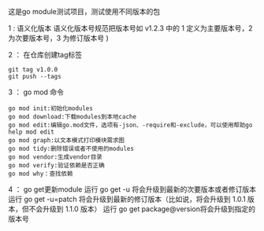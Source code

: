 这是go module测试项目，测试使用不同版本的包

1 :  语义化版本
    语义化版本号规范把版本号如 v1.2.3 中的 1 定义为主要版本号，2 为次要版本号，3 为修订版本号 )

2 ： 在仓库创建tag标签

    git tag v1.0.0
    git push --tags

3 ： go mod 命令

    go mod init:初始化modules
    go mod download:下载modules到本地cache
    go mod edit:编辑go.mod文件，选项有-json、-require和-exclude，可以使用帮助go help mod edit
    go mod graph:以文本模式打印模块需求图
    go mod tidy:删除错误或者不使用的modules
    go mod vendor:生成vendor目录
    go mod verify:验证依赖是否正确
    go mod why：查找依赖

4 ： go get更新module
    运行 go get -u 将会升级到最新的次要版本或者修订版本
    运行 go get -u=patch 将会升级到最新的修订版本（比如说，将会升级到 1.0.1 版本，但不会升级到 1.1.0 版本）
    运行 go get package@version将会升级到指定的版本号
